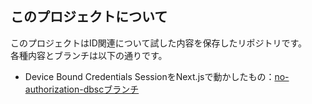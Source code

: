## このプロジェクトについて
このプロジェクトはID関連について試した内容を保存したリポジトリです。  
各種内容とブランチは以下の通りです。

- Device Bound Credentials SessionをNext.jsで動かしたもの：[no-authorization-dbscブランチ](https://github.com/maronnjapan/sample-id-app/tree/no-authorization-dbsc)